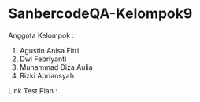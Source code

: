 # SanbercodeQA-Kelompok9
Anggota Kelompok :

1. Agustin Anisa Fitri
2. Dwi Febriyanti
3. Muhammad Diza Aulia
4. Rizki Apriansyah

Link Test Plan :
